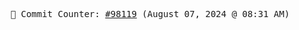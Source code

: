 <p align="center">
    <samp>
        📮 Commit Counter: <a href="https://github.com/Javascript-void0/Javascript-void0/commits/main">#98119</a> (August 07, 2024 @ 08:31 AM)
    </samp>
</p>